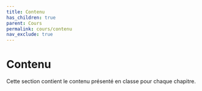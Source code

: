 ```yaml
---
title: Contenu
has_children: true
parent: Cours
permalink: cours/contenu
nav_exclude: true
---
```


# Contenu

Cette section contient le contenu présenté en classe pour chaque chapitre.